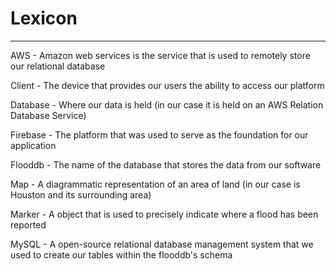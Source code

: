 # Lexicon

---
AWS - Amazon web services is the service that is used to remotely store our relational database

Client - The device that provides our users the ability to access our platform

Database - Where our data is held (in our case it is held on an AWS Relation Database Service)

Firebase - The platform that was used to serve as the foundation for our application

Flooddb - The name of the database that stores the data from our software

Map - A diagrammatic representation of an area of land (in our case is Houston and its surrounding area)

Marker - A object that is used to precisely indicate where a flood has been reported

MySQL - A open-source relational database management system that we used to create our tables within the flooddb's schema


